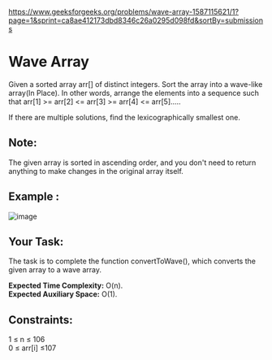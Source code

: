 https://www.geeksforgeeks.org/problems/wave-array-1587115621/1?page=1&sprint=ca8ae412173dbd8346c26a0295d098fd&sortBy=submissions

<h1> Wave Array </h1>

Given a sorted array arr[] of distinct integers. Sort the array into a wave-like array(In Place).
In other words, arrange the elements into a sequence such that arr[1] >= arr[2] <= arr[3] >= arr[4] <= arr[5].....

If there are multiple solutions, find the lexicographically smallest one.

## Note:
The given array is sorted in ascending order, and you don't need to return anything to make changes in the original array itself.

## Example :
![image](https://github.com/shanvii/Beginner-s-DSA-Sheet-GeeksforGeeks/assets/81086303/fa5974b1-6813-49cb-a51b-d3225dee301e)

## Your Task:
The task is to complete the function convertToWave(), which converts the given array to a wave array.

**Expected Time Complexity:** O(n). <br>
**Expected Auxiliary Space:** O(1).

## Constraints:
1 ≤ n ≤ 106 <br>
0 ≤ arr[i] ≤107

